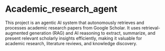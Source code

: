 # Academic_research_agent
This project is an agentic AI system that autonomously retrieves and processes academic research papers from Google Scholar. It uses retrieval-augmented generation (RAG) and AI reasoning to extract, summarize, and present relevant scholarly insights efficiently, making it valuable for academic research, literature reviews, and knowledge discovery.
